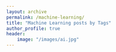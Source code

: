 ```yaml
---
layout: archive
permalink: /machine-learning/
title: "Machine Learning posts by Tags"
author_profile: true
header:
    image: "/images/ai.jpg"
---
```


